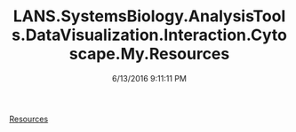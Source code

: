 ﻿---
title: LANS.SystemsBiology.AnalysisTools.DataVisualization.Interaction.Cytoscape.My.Resources
date: 6/13/2016 9:11:11 PM
---

[Resources](T-LANS.SystemsBiology.AnalysisTools.DataVisualization.Interaction.Cytoscape.My.Resources.Resources.html)
